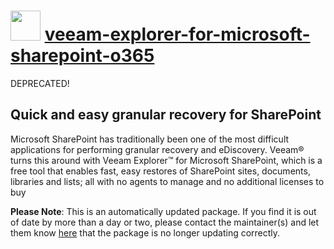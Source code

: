 # <img src="https://cdn.jsdelivr.net/gh/mkevenaar/chocolatey-packages@4f1e4139cbcdc8cf88c4621fdd7a45f6c63790f8/icons/veeam-explorer-for-microsoft-sharepoint-o365.png" width="48" height="48"/> [veeam-explorer-for-microsoft-sharepoint-o365](https://community.chocolatey.org/packages/veeam-explorer-for-microsoft-sharepoint-o365)

DEPRECATED!

## Quick and easy granular recovery for SharePoint

Microsoft SharePoint has traditionally been one of the most difficult applications for performing granular recovery and eDiscovery. Veeam® turns this around with Veeam Explorer™ for Microsoft SharePoint, which is a free tool that enables fast, easy restores of SharePoint sites, documents, libraries and lists; all with no agents to manage and no additional licenses to buy

**Please Note**: This is an automatically updated package. If you find it is
out of date by more than a day or two, please contact the maintainer(s) and
let them know [here](https://github.com/mkevenaar/chocolatey-packages/issues) that the package is no longer updating correctly.

